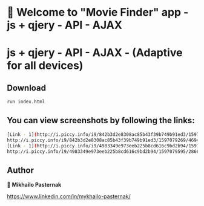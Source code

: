 # 👋 Welcome to "Movie Finder" app  - js + qjery - API - AJAX 

# js + qjery - API - AJAX - (Adaptive for all devices)

## Download 

```sh
run index.html
```

## You can view screenshots by following the links:

```sh
[Link - 1](http://i.piccy.info/i9/842b3d2e8308ac85b43f39b749b91ed3/1597079269/469405/1391549/scrn.jpg).
http://i.piccy.info/i9/842b3d2e8308ac85b43f39b749b91ed3/1597079269/469405/1391549/scrn.jpg
[Link - 1](http://i.piccy.info/i9/4983349e973eeb225b8cd616c9bd2b94/1597079595/286647/1391549/5768scrn2.jpg).
http://i.piccy.info/i9/4983349e973eeb225b8cd616c9bd2b94/1597079595/286647/1391549/5768scrn2.jpg
```

## Author

👤 **Mikhailo Pasternak**

https://www.linkedin.com/in/mykhailo-pasternak/

